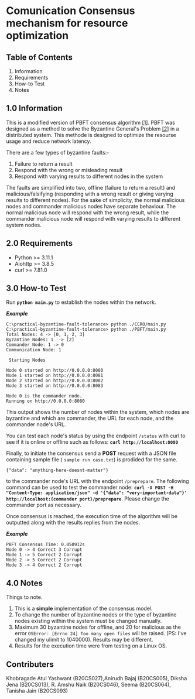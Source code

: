 # Comunication Consensus mechanism for resource optimization

## Table of Contents
1. Information
2. Requirements
3. How-to Test
4. Notes

## 1.0 Information
This is a modified version of PBFT consensus algorithm [[1]](https://pmg.csail.mit.edu/papers/osdi99.pdf). PBFT was designed as a method to solve the Byzantine General's Problem [[2]](https://www.microsoft.com/en-us/research/publication/byzantine-generals-problem/) in a distributed system. This methode is designed to optimize the resourse usage and reduce network latency.

There are a few types of byzantine faults:-
1. Failure to return a result
2. Respond with the wrong or misleading result
3. Respond with varying results to different nodes in the system

The faults are simplified into two, offline (failure to return a result) and malicious/falsifying (responding with a wrong result or giving varying results to different nodes). For the sake of simplicity, the normal malicious nodes and commander malicious nodes have separate behaviour. The normal malicious node will respond with the wrong result, while the commander malicious node will respond with varying results to different system nodes. 

## 2.0 Requirements
- Python >= 3.11.1
- Aiohttp >= 3.8.5
- curl >= 7.81.0

## 3.0 How-to Test

Run **`python main.py`** to establish the nodes within the network.

***Example***
```
C:\practical-byzantine-fault-tolerance> python ./CCRO/main.py
C:\practical-byzantine-fault-tolerance> python ./PBFT/main.py
Total Nodes: 4 -> [0, 1, 2, 3]
Byzantine Nodes: 1  -> [2]
Commander Node: 1 -> 0
Communication Node: 1

 Starting Nodes

Node 0 started on http://0.0.0.0:8080
Node 1 started on http://0.0.0.0:8081
Node 2 started on http://0.0.0.0:8082
Node 3 started on http://0.0.0.0:8083

Node 0 is the commander node.        
Running on http://0.0.0.0:8080  
``` 
This output shows the number of nodes within the system, which nodes are byzantine and which are commander, the URL for each node, and the commander node's URL.

You can test each node's status by using the endpoint `/status` with curl to see if it is online or offline such as follows: **`curl http://localhost:8080`**

Finally, to initiate the consensus send a **POST** request with a JSON file containing
sample file ( `sample run case.txt`) is prodided for the same.
```
{"data": "anything-here-doesnt-matter"}
```
to the commander node's URL with the endpoint `/preprepare`. The following command can be used to test the commander node: **`curl -X POST -H "Content-Type: application/json" -d '{"data": "very-important-data"}' http://localhost:{commander port}/preprepare`**. Please change the commander port as necessary.

Once consensus is reached, the execution time of the algorithm will be outputted along with the results replies from the nodes.

***Example***
```
PBFT Consensus Time: 0.050912s
Node 0 -> 4 Correct 3 Corrupt
Node 1 -> 5 Correct 2 Corrupt
Node 2 -> 5 Correct 2 Corrupt
Node 3 -> 4 Correct 2 Corrupt
```

## 4.0 Notes
Things to note.
1. This is a **simple** implementation of the consensus model.
2. To change the number of byzantine nodes or the type of byzantine nodes existing within the system must be changed manually.
3. Maximum 30 byzantine nodes for offline, and 20 for malicious as the error `OSError: [Errno 24] Too many open files` will be raised. (PS: I've changed my ulimit to 1040000). Results may be different.
4. Results for the execution time were from testing on a Linux OS.


## Contributers 
Khobragade Atul Yashwant (B20CS027),Anirudh Bajaj (B20CS005), Diksha Jena (B20CS013), R. Amshu Naik (B20CS046), Seema (B20CS064), Tanisha Jain (B20CS093)
